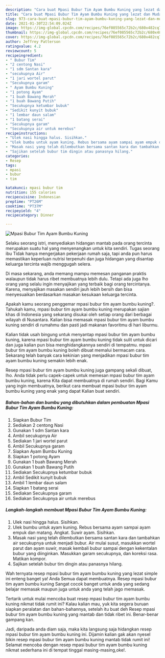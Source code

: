 ```yaml
---
description: "Cara buat Mpasi Bubur Tim Ayam Bumbu Kuning yang lezat dan Mudah Dibuat"
title: "Cara buat Mpasi Bubur Tim Ayam Bumbu Kuning yang lezat dan Mudah Dibuat"
slug: 973-cara-buat-mpasi-bubur-tim-ayam-bumbu-kuning-yang-lezat-dan-mudah-dibuat
date: 2021-01-30T22:54:09.024Z
image: https://img-global.cpcdn.com/recipes/76ef085565c72b2c/680x482cq70/mpasi-bubur-tim-ayam-bumbu-kuning-foto-resep-utama.jpg
thumbnail: https://img-global.cpcdn.com/recipes/76ef085565c72b2c/680x482cq70/mpasi-bubur-tim-ayam-bumbu-kuning-foto-resep-utama.jpg
cover: https://img-global.cpcdn.com/recipes/76ef085565c72b2c/680x482cq70/mpasi-bubur-tim-ayam-bumbu-kuning-foto-resep-utama.jpg
author: Jeffrey Patterson
ratingvalue: 4.2
reviewcount: 5
recipeingredient:
- " Bubur Tim"
- "2 centong Nasi"
- "1 sdm Santan kara"
- "secukupnya Air"
- "1 jari wortel parut"
- "Secukupnya garam"
- " Ayam Bumbu Kuning"
- "1 potong Ayam"
- "1 buah Bawang Merah"
- "1 buah Bawang Putih"
- "Secukupnya ketumbar bubuk"
- "Sedikit kunyit bubuk"
- "1 lembar daun salam"
- "1 batang serai"
- "Secukupnya garam"
- "Secukupnya air untuk merebus"
recipeinstructions:
- "Ulek nasi hingga halus. Sisihkan."
- "Ulek bumbu untuk ayam kuning. Rebus bersama ayam sampai ayam empuk dan matang. Angkat. Suwir ayam. Sisihkan."
- "Masak nasi yang telah dilembutkan bersama santan kara dan tambahkan air secukupnya untuk menjadi bubur. Air mulai susut, masukkan wortel parut dan ayam suwir, masak kembali bubur sampai dengan kekentalan bubur yang diinginkan. Masukkan garam secukupnya, dan koreksi rasa. Matikan kompor."
- "Sajikan setelah bubur tim dingin atau panasnya hilang."
categories:
- Resep
tags:
- mpasi
- bubur
- tim

katakunci: mpasi bubur tim 
nutrition: 155 calories
recipecuisine: Indonesian
preptime: "PT26M"
cooktime: "PT37M"
recipeyield: "4"
recipecategory: Dinner

---
```



![Mpasi Bubur Tim Ayam Bumbu Kuning](https://img-global.cpcdn.com/recipes/76ef085565c72b2c/680x482cq70/mpasi-bubur-tim-ayam-bumbu-kuning-foto-resep-utama.jpg)

Selaku seorang istri, menyediakan hidangan mantab pada orang tercinta merupakan suatu hal yang menyenangkan untuk kita sendiri. Tugas seorang ibu Tidak hanya mengerjakan pekerjaan rumah saja, tapi anda pun harus memastikan keperluan nutrisi terpenuhi dan juga hidangan yang disantap keluarga tercinta wajib menggugah selera.

Di masa  sekarang, anda memang mampu memesan panganan praktis walaupun tidak harus ribet membuatnya lebih dulu. Tetapi ada juga lho orang yang selalu ingin menyajikan yang terbaik bagi orang tercintanya. Karena, menyajikan masakan sendiri jauh lebih bersih dan bisa menyesuaikan berdasarkan masakan kesukaan keluarga tercinta. 



Apakah kamu seorang penggemar mpasi bubur tim ayam bumbu kuning?. Tahukah kamu, mpasi bubur tim ayam bumbu kuning merupakan sajian khas di Indonesia yang sekarang disukai oleh setiap orang dari berbagai wilayah di Nusantara. Kalian bisa memasak mpasi bubur tim ayam bumbu kuning sendiri di rumahmu dan pasti jadi makanan favoritmu di hari liburmu.

Kalian tidak usah bingung untuk menyantap mpasi bubur tim ayam bumbu kuning, karena mpasi bubur tim ayam bumbu kuning tidak sulit untuk dicari dan juga kalian pun bisa menghidangkannya sendiri di tempatmu. mpasi bubur tim ayam bumbu kuning boleh dibuat memalui bermacam cara. Sekarang telah banyak cara kekinian yang menjadikan mpasi bubur tim ayam bumbu kuning semakin lebih enak.

Resep mpasi bubur tim ayam bumbu kuning juga gampang sekali dibuat, lho. Anda tidak perlu capek-capek untuk memesan mpasi bubur tim ayam bumbu kuning, karena Kita dapat membuatnya di rumah sendiri. Bagi Kamu yang ingin membuatnya, berikut cara membuat mpasi bubur tim ayam bumbu kuning yang enak yang dapat Kalian buat sendiri.

<!--inarticleads1-->

##### Bahan-bahan dan bumbu yang dibutuhkan dalam pembuatan Mpasi Bubur Tim Ayam Bumbu Kuning:

1. Siapkan  Bubur Tim
1. Sediakan 2 centong Nasi
1. Gunakan 1 sdm Santan kara
1. Ambil secukupnya Air
1. Sediakan 1 jari wortel parut
1. Ambil Secukupnya garam
1. Siapkan  Ayam Bumbu Kuning
1. Siapkan 1 potong Ayam
1. Gunakan 1 buah Bawang Merah
1. Gunakan 1 buah Bawang Putih
1. Sediakan Secukupnya ketumbar bubuk
1. Ambil Sedikit kunyit bubuk
1. Ambil 1 lembar daun salam
1. Siapkan 1 batang serai
1. Sediakan Secukupnya garam
1. Sediakan Secukupnya air untuk merebus




<!--inarticleads2-->

##### Langkah-langkah membuat Mpasi Bubur Tim Ayam Bumbu Kuning:

1. Ulek nasi hingga halus. Sisihkan.
1. Ulek bumbu untuk ayam kuning. Rebus bersama ayam sampai ayam empuk dan matang. Angkat. Suwir ayam. Sisihkan.
1. Masak nasi yang telah dilembutkan bersama santan kara dan tambahkan air secukupnya untuk menjadi bubur. Air mulai susut, masukkan wortel parut dan ayam suwir, masak kembali bubur sampai dengan kekentalan bubur yang diinginkan. Masukkan garam secukupnya, dan koreksi rasa. Matikan kompor.
1. Sajikan setelah bubur tim dingin atau panasnya hilang.




Wah ternyata resep mpasi bubur tim ayam bumbu kuning yang lezat simple ini enteng banget ya! Anda Semua dapat membuatnya. Resep mpasi bubur tim ayam bumbu kuning Sangat cocok banget untuk anda yang sedang belajar memasak maupun juga untuk anda yang telah jago memasak.

Tertarik untuk mulai mencoba buat resep mpasi bubur tim ayam bumbu kuning nikmat tidak rumit ini? Kalau kalian mau, yuk kita segera buruan siapkan peralatan dan bahan-bahannya, setelah itu buat deh Resep mpasi bubur tim ayam bumbu kuning yang mantab dan tidak ribet ini. Benar-benar gampang kan. 

Jadi, daripada anda diam saja, maka kita langsung saja hidangkan resep mpasi bubur tim ayam bumbu kuning ini. Dijamin kalian gak akan nyesel bikin resep mpasi bubur tim ayam bumbu kuning mantab tidak rumit ini! Selamat mencoba dengan resep mpasi bubur tim ayam bumbu kuning nikmat sederhana ini di tempat tinggal masing-masing,oke!.


